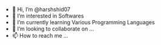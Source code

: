 - 👋 Hi, I’m @harshshid07
- 👀 I’m interested in Softwares 
- 🌱 I’m currently learning Various Programming Languages
- 💞️ I’m looking to collaborate on ...
- 📫 How to reach me ...

<!---
harshshid07/harshshid07 is a ✨ special ✨ repository because its `README.md` (this file) appears on your GitHub profile.
You can click the Preview link to take a look at your changes.
--->
